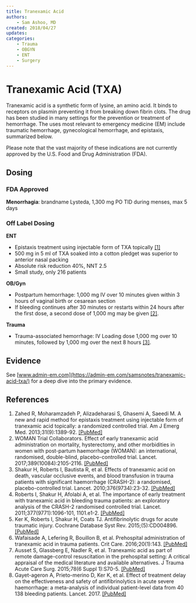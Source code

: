 ```yaml
---
title: Tranexamic Acid
authors:
    - Sam Ashoo, MD
created: 2018/04/27
updates:
categories:
    - Trauma
    - OBGYN
    - ENT
    - Surgery
---
```


# Tranexamic Acid (TXA)

Tranexamic acid is a synthetic form of lysine, an amino acid. It binds to receptors on plasmin preventing it from breaking down fibrin clots. The drug has been studied in many settings for the prevention or treatment of hemorrhage. The uses most relevant to emergency medicine (EM) include traumatic hemorrhage, gynecological hemorrhage, and epistaxis, summarized below. 

Please note that the vast majority of these indications are not currently approved by the U.S. Food and Drug Administration (FDA).

## Dosing

### FDA Approved

**Menorrhagia**: brandname Lysteda, 1,300 mg PO TID during menses, max 5 days

### Off Label Dosing

**ENT**

- Epistaxis treatment using injectable form of TXA topically [[1]](https://www.ncbi.nlm.nih.gov/pubmed/23911102)
- 500 mg in 5 ml of TXA soaked into a cotton pledget was superior to anterior nasal packing
- Absolute risk reduction 40%, NNT 2.5
- Small study, only 216 patients

**OB/Gyn**

- Postpartum hemorrhage: 1,000 mg IV over 10 minutes given within 3 hours of vaginal birth or cesarean section
- If bleeding continues after 30 minutes or restarts within 24 hours after the first dose, a second dose of 1,000 mg may be given [[2]](https://www.ncbi.nlm.nih.gov/pmc/articles/PMC5446563/).

**Trauma**

- Trauma-associated hemorrhage: IV Loading dose 1,000 mg over 10 minutes, followed by 1,000 mg over the next 8 hours [[3]](https://www.ncbi.nlm.nih.gov/pubmed?term=20554319).

## Evidence

See [www.admin-em.com](https://admin-em.com/samsnotes/tranexamic-acid-txa/) for a deep dive into the primary evidence.

## References

1. Zahed R, Moharamzadeh P, Alizadeharasi S, Ghasemi A, Saeedi M. A new and rapid method for epistaxis treatment using injectable form of tranexamic acid topically: a randomized controlled trial. Am J Emerg Med. 2013;31(9):1389-92. [[PubMed]](https://www.ncbi.nlm.nih.gov/pubmed/23911102)
2. WOMAN Trial Collaborators. Effect of early tranexamic acid administration on mortality, hysterectomy, and other morbidities in women with post-partum haemorrhage (WOMAN): an international, randomised, double-blind, placebo-controlled trial. Lancet. 2017;389(10084):2105-2116. [[PubMed]](https://www.ncbi.nlm.nih.gov/pmc/articles/PMC5446563/)
3. Shakur H, Roberts I, Bautista R, et al. Effects of tranexamic acid on death, vascular occlusive events, and blood transfusion in trauma patients with significant haemorrhage (CRASH-2): a randomised, placebo-controlled trial. Lancet. 2010;376(9734):23-32. [[PubMed]](https://www.ncbi.nlm.nih.gov/pubmed?term=20554319)
4. Roberts I, Shakur H, Afolabi A, et al. The importance of early treatment with tranexamic acid in bleeding trauma patients: an exploratory analysis of the CRASH-2 randomised controlled trial. Lancet. 2011;377(9771):1096-101, 1101.e1-2. [[PubMed]](https://www.ncbi.nlm.nih.gov/pubmed?term=21439633)
5. Ker K, Roberts I, Shakur H, Coats TJ. Antifibrinolytic drugs for acute traumatic injury. Cochrane Database Syst Rev. 2015;(5):CD004896. [[PubMed]](https://www.ncbi.nlm.nih.gov/pubmed/?term=25956410)
6. Wafaisade A, Lefering R, Bouillon B, et al. Prehospital administration of tranexamic acid in trauma patients. Crit Care. 2016;20(1):143. [[PubMed]](https://www.ncbi.nlm.nih.gov/pubmed?term=27176727)
7. Ausset S, Glassberg E, Nadler R, et al. Tranexamic acid as part of remote damage-control resuscitation in the prehospital setting: A critical appraisal of the medical literature and available alternatives. J Trauma Acute Care Surg. 2015;78(6 Suppl 1):S70-5. [[PubMed]](https://www.ncbi.nlm.nih.gov/pubmed?term=26002268)
8. Gayet-ageron A, Prieto-merino D, Ker K, et al. Effect of treatment delay on the effectiveness and safety of antifibrinolytics in acute severe haemorrhage: a meta-analysis of individual patient-level data from 40 138 bleeding patients. Lancet. 2017. [[PubMed]](https://www.ncbi.nlm.nih.gov/pmc/articles/PMC5773762/)
